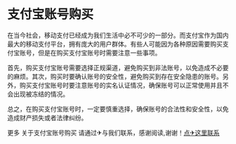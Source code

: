 # 支付宝账号购买

在当今社会，移动支付已经成为我们生活中必不可少的一部分。而支付宝作为国内最大的移动支付平台，拥有庞大的用户群体。有些人可能因为各种原因需要购买支付宝账号，但是在购买支付宝账号时需要注意一些事项。

首先，购买支付宝账号需要选择正规渠道，避免购买到非法账号，以免造成不必要的麻烦。其次，购买时要确认账号的安全性，避免购买到存在安全隐患的账号。另外，购买支付宝账号时要注意账号的实名认证情况，确保账号可以正常使用并且不会出现被冻结的情况。

总之，在购买支付宝账号时，一定要慎重选择，确保账号的合法性和安全性，以免造成财产损失或者法律纠纷。

更多 关于支付宝账号购买 请通过✈与我们联系，感谢阅读,谢谢！[点✈这里联系](https://k02.cc)
